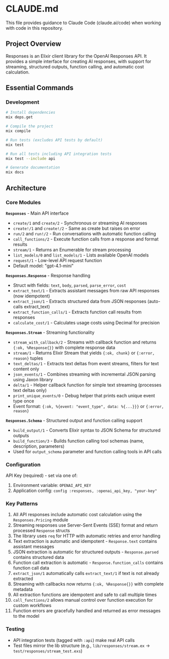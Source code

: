 # CLAUDE.md

This file provides guidance to Claude Code (claude.ai/code) when working with code in this repository.

## Project Overview

Responses is an Elixir client library for the OpenAI Responses API. It provides a simple interface for creating AI responses, with support for streaming, structured outputs, function calling, and automatic cost calculation.

## Essential Commands

### Development
```bash
# Install dependencies
mix deps.get

# Compile the project
mix compile

# Run tests (excludes API tests by default)
mix test

# Run all tests including API integration tests
mix test --include api

# Generate documentation
mix docs
```

## Architecture

### Core Modules

**`Responses`** - Main API interface
- `create/1` and `create/2` - Synchronous or streaming AI responses
- `create!/1` and `create!/2` - Same as create but raises on error
- `run/2` and `run!/2` - Run conversations with automatic function calling
- `call_functions/2` - Execute function calls from a response and format results
- `stream/1` - Returns an Enumerable for stream processing
- `list_models/0` and `list_models/1` - Lists available OpenAI models
- `request/1` - Low-level API request function
- Default model: "gpt-4.1-mini"

**`Responses.Response`** - Response handling
- Struct with fields: `text`, `body`, `parsed`, `parse_error`, `cost`
- `extract_text/1` - Extracts assistant messages from raw API responses (now idempotent)
- `extract_json/1` - Extracts structured data from JSON responses (auto-calls extract_text)
- `extract_function_calls/1` - Extracts function call results from responses
- `calculate_cost/1` - Calculates usage costs using Decimal for precision

**`Responses.Stream`** - Streaming functionality
- `stream_with_callback/2` - Streams with callback function and returns `{:ok, %Response{}}` with complete response data
- `stream/1` - Returns Elixir Stream that yields `{:ok, chunk}` or `{:error, reason}` tuples
- `text_deltas/1` - Extracts text deltas from event streams, filters for text content only
- `json_events/1` - Combines streaming with incremental JSON parsing using Jaxon library
- `delta/1` - Helper callback function for simple text streaming (processes text deltas only)
- `print_unique_events/0` - Debug helper that prints each unique event type once
- Event format: `{:ok, %{event: "event_type", data: %{...}}}` or `{:error, reason}`

**`Responses.Schema`** - Structured output and function calling support
- `build_output/1` - Converts Elixir syntax to JSON Schema for structured outputs
- `build_function/3` - Builds function calling tool schemas (name, description, parameters)
- Used for `output_schema` parameter and function calling tools in API calls

### Configuration

API Key (required) - set via one of:
1. Environment variable: `OPENAI_API_KEY`
2. Application config: `config :responses, :openai_api_key, "your-key"`

### Key Patterns

1. All API responses include automatic cost calculation using the `Responses.Pricing` module
2. Streaming responses use Server-Sent Events (SSE) format and return processed `Response` structs
3. The library uses `req` for HTTP with automatic retries and error handling
4. Text extraction is automatic and idempotent - `Response.text` contains assistant messages
5. JSON extraction is automatic for structured outputs - `Response.parsed` contains structured data
6. Function call extraction is automatic - `Response.function_calls` contains function call data
7. `extract_json/1` automatically calls `extract_text/1` if text is not already extracted
8. Streaming with callbacks now returns `{:ok, %Response{}}` with complete metadata
9. All extraction functions are idempotent and safe to call multiple times
10. `call_functions/2` allows manual control over function execution for custom workflows
11. Function errors are gracefully handled and returned as error messages to the model

### Testing

- API integration tests (tagged with `:api`) make real API calls
- Test files mirror the lib structure (e.g., `lib/responses/stream.ex` → `test/responses/stream_test.exs`)
